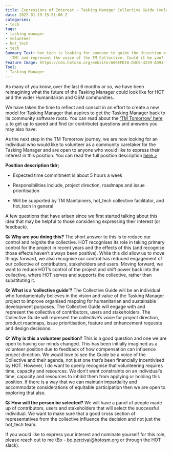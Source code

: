 ```yaml
---
title: Expressions of Interest - Tasking Manager Collective Guide (volunteer)
date: 2022-01-19 15:51:00 Z
categories:
- tech
tags:
- tasking manager
- volunteer
- hot_tech
- tech
Summary Text: hot_tech is looking for someone to guide the direction of Tasking Manager
  (TM) and represent the voice of the TM Collective. Could it be you?
Feature Image: https://cdn.hotosm.org/website/A06EFD18-D3C0-4239-AD93-1B528DCA4EF6.jpeg
Tool:
- Tasking Manager
---
```


As many of you know, over the last 6 months or so, we have been reimagining what the future of the Tasking Manager could look like for HOT and the wider Humanitairan and OSM communities.

We have taken the time to reflect and consult in an effort to create a new model for Tasking Manager that aspires to get the Tasking Manager back to its community software roots. You can read about the [‘TM Tomorrow’ here >](https://docs.google.com/document/d/1tTT4oKUN34FThzbNFZKfj0lhQOMRB4uTF1n2rO1iHrc/edit) to get up to speed and find (or contribute) questions and answers you may also have.

As the next step in the TM Tomorrow journey, we are now looking for an individual who would like to volunteer as a community caretaker for the Tasking Manager and are open to anyone who would like to express their interest in this position. You can read the full position description [here >](https://docs.google.com/document/d/16GSL4MVqaOyBrmiFwIEEXA9XoBXQhuNjP3rDCid99sU/edit)

**Position description tldr;**

* Expected time commitment is about 5 hours a week

* Responsibilities include, project direction, roadmaps and issue prioritisation

* Will be supported by TM Maintainers, hot_tech collective facilitator, and hot_tech in general

A few questions that have arisen since we first started talking about this idea that may be helpful to those considering expressing their interest (or feedback).

**Q: Why are you doing this?**
The short answer to this is to reduce our control and reignite the collective. HOT recognises its role in taking primary control for the project in recent years and the effects of this (and recognise those effects haven’t always been positive).  While this did allow us to move things forward, we also recognise our control has reduced engagement of our collective of contributors, stakeholders and users. Moving forward, we want to reduce HOT’s control of the project and shift power back into the collective, where HOT serves and supports the collective, rather than substituting it.

**Q: What is a ‘collective guide’?**
The Collective Guide will be an individual who fundamentally believes in the vision and value of the Tasking Manager project to improve organised mapping for humanitarian and sustainable development purposes. The Collective Guide will engage with and represent the collective of contributors, users and stakeholders. The Collective Guide will represent the collective’s voice for project direction, product roadmaps, issue prioritisation, feature and enhancement requests and design decisions.

**Q: Why is this a volunteer position?**
This is a good question and one we are open to having our minds changed. This has been initially imagined as a volunteer position due to feedback of how compensation can influence project direction. We would love to see the Guide be a voice of the Collective and their agenda, not just one that’s been financially incentivised by HOT. However, I do want to openly recognise that volunteering requires time, capacity and resources. We don’t want constraints on an individual's time, capacity and resources to inhibit them from applying or holding this position. If there is a way that we can maintain impartiality and accommodate considerations of equitable participation then we are open to exploring that also.

**Q: How will the person be selected?**
We will have a panel of people made up of contributors, users and stakeholders that will select the successful individual. We want to make sure that a good cross section of representatives from the collective influence the decision and not just the hot_tech team.

If you would like to express your interest and nominate yourself for this role, please reach out to me (Bo - bo.percival@hotosm.org or through the HOT slack).